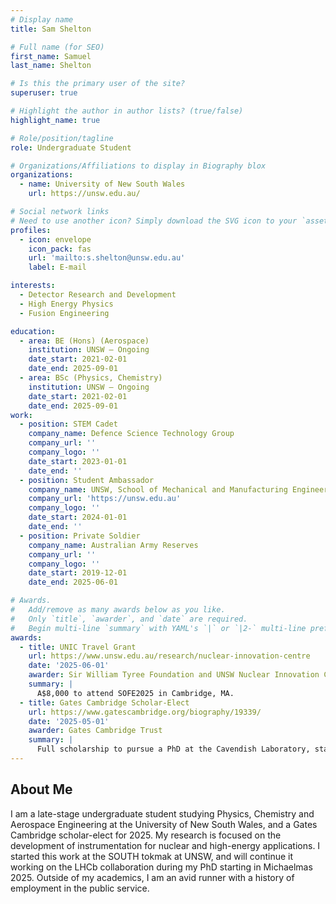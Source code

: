 ```yaml
---
# Display name
title: Sam Shelton

# Full name (for SEO)
first_name: Samuel
last_name: Shelton

# Is this the primary user of the site?
superuser: true

# Highlight the author in author lists? (true/false)
highlight_name: true

# Role/position/tagline
role: Undergraduate Student

# Organizations/Affiliations to display in Biography blox
organizations:
  - name: University of New South Wales
    url: https://unsw.edu.au/

# Social network links
# Need to use another icon? Simply download the SVG icon to your `assets/media/icons/` folder.
profiles:
  - icon: envelope
    icon_pack: fas
    url: 'mailto:s.shelton@unsw.edu.au'
    label: E-mail

interests:
  - Detector Research and Development
  - High Energy Physics
  - Fusion Engineering

education:
  - area: BE (Hons) (Aerospace)
    institution: UNSW — Ongoing
    date_start: 2021-02-01
    date_end: 2025-09-01
  - area: BSc (Physics, Chemistry)
    institution: UNSW — Ongoing
    date_start: 2021-02-01
    date_end: 2025-09-01
work:
  - position: STEM Cadet
    company_name: Defence Science Technology Group
    company_url: ''
    company_logo: ''
    date_start: 2023-01-01
    date_end: ''
  - position: Student Ambassador
    company_name: UNSW, School of Mechanical and Manufacturing Engineering
    company_url: 'https://unsw.edu.au'
    company_logo: ''
    date_start: 2024-01-01
    date_end: ''
  - position: Private Soldier
    company_name: Australian Army Reserves
    company_url: ''
    company_logo: ''
    date_start: 2019-12-01
    date_end: 2025-06-01

# Awards.
#   Add/remove as many awards below as you like.
#   Only `title`, `awarder`, and `date` are required.
#   Begin multi-line `summary` with YAML's `|` or `|2-` multi-line prefix and indent 2 spaces below.
awards:
  - title: UNIC Travel Grant
    url: https://www.unsw.edu.au/research/nuclear-innovation-centre
    date: '2025-06-01'
    awarder: Sir William Tyree Foundation and UNSW Nuclear Innovation Centre (UNIC)
    summary: |
      A$8,000 to attend SOFE2025 in Cambridge, MA.
  - title: Gates Cambridge Scholar-Elect
    url: https://www.gatescambridge.org/biography/19339/
    date: '2025-05-01'
    awarder: Gates Cambridge Trust
    summary: |
      Full scholarship to pursue a PhD at the Cavendish Laboratory, starting Michaelmas 2025.
---
```


## About Me

I am a late-stage undergraduate student studying Physics, Chemistry and Aerospace Engineering at the University of New South Wales, and a Gates Cambridge scholar-elect for 2025. My research is focused on the development of instrumentation for nuclear and high-energy applications. I started this work at the SOUTH tokmak at UNSW, and will continue it working on the LHCb collaboration during my PhD starting in Michaelmas 2025. Outside of my academics, I am an avid runner with a history of employment in the public service.